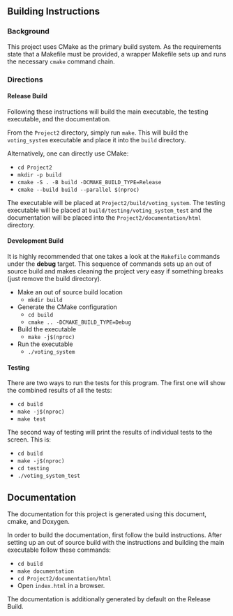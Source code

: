 
## Building Instructions ##

### Background ###
This project uses CMake as the primary build system. As the requirements state that a Makefile must be provided, a wrapper Makefile sets up and runs the necessary `cmake` command chain.

### Directions ###

#### Release Build ####
Following these instructions will build the main executable, the testing executable, and the documentation.

From the `Project2` directory, simply run `make`. This will build the `voting_system` executable and place it into the `build` directory.

Alternatively, one can directly use CMake:
* `cd Project2`
* `mkdir -p build`
* `cmake -S . -B build -DCMAKE_BUILD_TYPE=Release`
* `cmake --build build --parallel $(nproc)`

The executable will be placed at `Project2/build/voting_system`. The testing executable will be placed at `build/testing/voting_system_test` and the documentation will be placed into the `Project2/documentation/html` directory.

#### Development Build ####
It is highly recommended that one takes a look at the `Makefile` commands under the **debug** target. This sequence of commands sets up an out of source build and makes cleaning the project very easy if something breaks (just remove the build directory).

* Make an out of source build location
  - `mkdir build`
* Generate the CMake configuration
  - `cd build`
  - `cmake .. -DCMAKE_BUILD_TYPE=Debug`
* Build the executable
  - `make -j$(nproc)`
* Run the executable
  - `./voting_system`

#### Testing ####
There are two ways to run the tests for this program. The first one will show the combined results of all the tests:

* `cd build`
* `make -j$(nproc)`
* `make test`

The second way of testing will print the results of individual tests to the screen. This is:
* `cd build`
* `make -j$(nproc)`
* `cd testing`
* `./voting_system_test`

## Documentation ##
The documentation for this project is generated using this document, cmake, and Doxygen. 

In order to build the documentation, first follow the build instructions. After setting up an out of source build with the instructions and building the main executable follow these commands:
* `cd build`
* `make documentation`
* `cd Project2/documentation/html`
* Open `index.html` in a browser.

The documentation is additionally generated by default on the Release Build.
